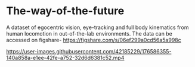 # The-way-of-the-future
A dataset of egocentric vision, eye-tracking and full body kinematics from human locomotion in out-of-the-lab environments. The data can be accessed on figshare- https://figshare.com/s/06ef299a0cd56a5a998c


https://user-images.githubusercontent.com/42185229/176586355-140a858a-e1ee-42fe-a752-32d6d6381c52.mp4

